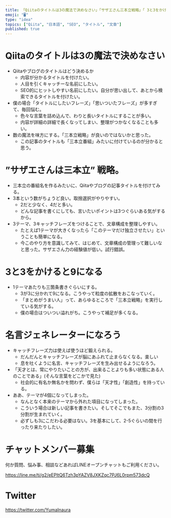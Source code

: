 ```yaml
---
title: 「Qiitaのタイトルは3の魔法で決めなさい」「サザエさん三本立戦略」「 3と3をかけると9になる 」
emoji: "🖥"
type: "idea"
topics: ["Qiita", "日本語", "SEO", "タイトル", "文章"]
published: true
---
```


# Qiitaのタイトルは3の魔法で決めなさい

- Qiitaやブログのタイトルはどう決めるか
  - 内容が分かるタイトルを付けたい。
  - 人目を引くキャッチーな名前にしたい。
  - SEO的にヒットしやすい名前にしたい。自分が思い出して、あとから検索できるタイトルを付けたい。
- 僕の場合「タイトルにしたいフレーズ」「思いついたフレーズ」が多すぎて、毎回悩む。
  - 色々な言葉を詰め込んで、わりと長いタイトルにすることが多い。
  - 内容が詳細の詳細で長くなってしまい、整理がつかなくなることも多い。
- 数の魔法を味方にする。「三本立戦略」が良いのではないかと思った。
  - この記事のタイトルも「三本立番組」みたいに付けているのが分かると思う。

# ”サザエさんは三本立” 戦略。

- 三本立の番組名を作るみたいに、Qiitaやブログの記事タイトルを付けてみる。
- 3本という数がちょうど良い。取捨選択がやりやすい。
  - 2だと少なく、4だと多い。
  - どんな記事を書くにしても、言いたいポイントは3つぐらいある気がするから。
- 3テーマ、3キャッチフレーズをつけることで、文章構成を整理しやすい。
  - たとえば1テーマが大きくなったら「このテーマだけ独立させたい」ということも簡単になる。
  - 今このやり方を意識してみて、はじめて、文章構成の管理って難しいなと思った。サザエさん力の経験値が低い。試行錯誤。

# 3と3をかけると9になる

- 1テーマあたりも三箇条書きぐらいにする。
  - 3が3に分かれて9になる。こうやって粒度の拡散をおこなっていく。
  - 「まとめがうまい人」って、あらゆるところで「三本立戦略」を実行している気がする。
  - 僕の場合はついつい溢れがち。こうやって補足が多くなる。


# 名言ジェネレーターになろう 


- キャッチフレーズ力は使えば使うほど鍛えられる。
  - だんだんとキャッチフレーズが脳にあふれて止まらなくなる。楽しい
  - 息を吐くように名言、キャッチフレーズを生み出せるようになろう。
- 「天才とは、常にやりたいことの方が、出来ることよりも多い状態にある人のことである」(そんな言葉をどこかで見た)
  - 社会的に有名か無名かを問わず、僕らは「天才性」「創造性」を持っている。
- ああ、テーマが4個になってしまった。
  - なんとなく本来のテーマから外れた項目になってしまった。
  - こういう場合は新しい記事を書きたい。そしてそこでもまた、3分割の3分割が生まれていく。
  - 必ずしも3にこだわる必要はない。3を基本にして、2-5ぐらいの間を行ったり来たりしたい。








<!-- Update From Qiita API -->

# チャットメンバー募集


何か質問、悩み事、相談などあればLINEオープンチャットもご利用ください。

https://line.me/ti/g2/eEPltQ6Tzh3pYAZV8JXKZqc7PJ6L0rpm573dcQ





# Twitter


https://twitter.com/YumaInaura


<!-- Update From Qiita API -->


